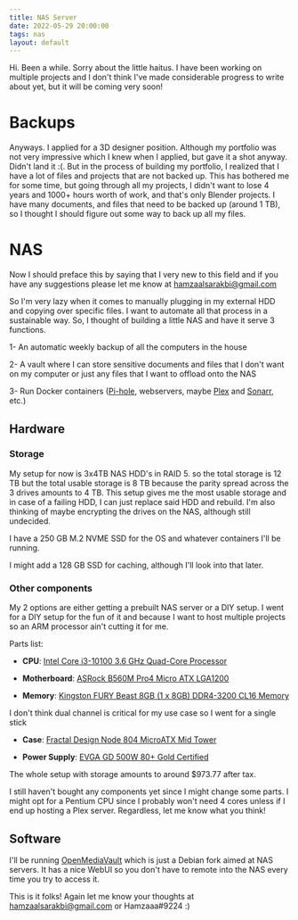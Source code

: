 ```yaml
---
title: NAS Server
date: 2022-05-29 20:00:00
tags: nas
layout: default
---
```


Hi. Been a while. Sorry about the little haitus. I have been working on multiple projects and I don't think I've made considerable progress to write about yet, but it will be coming very soon!

# Backups

Anyways. I applied for a 3D designer position. Although my portfolio was not very impressive which I knew when I applied, but gave it a shot anyway. Didn't land it :(. But in the process of building my portfolio, I realized that I have a lot of files and projects that are not backed up. This has bothered me for some time, but going through all my projects, I didn't want to lose 4 years and 1000+ hours worth of work, and that's only Blender projects. I have many documents, and files that need to be backed up (around 1 TB), so I thought I should figure out some way to back up all my files.

# NAS

Now I should preface this by saying that I very new to this field and if you have any suggestions please let me know at <hamzaalsarakbi@gmail.com>

So I'm very lazy when it comes to manually plugging in my external HDD and copying over specific files. I want to automate all that process in a sustainable way. So, I thought of building a little NAS and have it serve 3 functions.

1- An automatic weekly backup of all the computers in the house

2- A vault where I can store sensitive documents and files that I don't want on my computer or just any files that I want to offload onto the NAS

3- Run Docker containers ([Pi-hole](https://pi-hole.net/), webservers, maybe [Plex](https://www.plex.tv/your-media/) and [Sonarr](https://sonarr.tv/), etc.)

## Hardware

### Storage

My setup for now is 3x4TB NAS HDD's in RAID 5. so the total storage is 12 TB but the total usable storage is 8 TB because the parity spread across the 3 drives amounts to 4 TB. This setup gives me the most usable storage and in case of a failing HDD, I can just replace said HDD and rebuild. I'm also thinking of maybe encrypting the drives on the NAS, although still undecided.

I have a 250 GB M.2 NVME SSD for the OS and whatever containers I'll be running.

I might add a 128 GB SSD for caching, although I'll look into that later.


### Other components

My 2 options are either getting a prebuilt NAS server or a DIY setup. I went for a DIY setup for the fun of it and because I want to host multiple projects so an ARM processor ain't cutting it for me.

Parts list:

- **CPU**: [Intel Core i3-10100 3.6 GHz Quad-Core Processor](https://www.intel.ca/content/www/ca/en/products/sku/199283/intel-core-i310100-processor-6m-cache-up-to-4-30-ghz/)

- **Motherboard**: [ASRock B560M Pro4 Micro ATX LGA1200](https://www.asrock.com/mb/Intel/B560M%20Pro4/index.asp)

- **Memory**: [Kingston FURY Beast 8GB (1 x 8GB) DDR4-3200 CL16 Memory](https://www.kingston.com/en/memory/gaming/kingston-fury-beast-ddr4-memory)

I don't think dual channel is critical for my use case so I went for a single stick

- **Case**: [Fractal Design Node 804 MicroATX Mid Tower](https://www.fractal-design.com/products/cases/node/node-804/black/)

- **Power Supply**: [EVGA GD 500W 80+ Gold Certified](https://www.evga.com/products/product.aspx?pn=100-GD-0500-V1)

The whole setup with storage amounts to around $973.77 after tax.

I still haven't bought any components yet since I might change some parts. I might opt for a Pentium CPU since I probably won't need 4 cores unless if I end up hosting a Plex server. Regardless, let me know what you think!

## Software

I'll be running [OpenMediaVault](https://www.openmediavault.org/) which is just a Debian fork aimed at NAS servers. It has a nice WebUI so you don't have to remote into the NAS every time you try to access it.


This is it folks! Again let me know your thoughts at <hamzaalsarakbi@gmail.com> or Hamzaaa#9224 :)